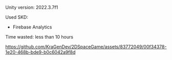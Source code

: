 Unity version: 2022.3.7f1

Used SKD:
- Firebase Analytics

Time wasted: less than 10 hours


https://github.com/KraGenDev/2DSpaceGame/assets/83772049/00f34378-1e20-468b-bde9-b0c6042a9f8d

